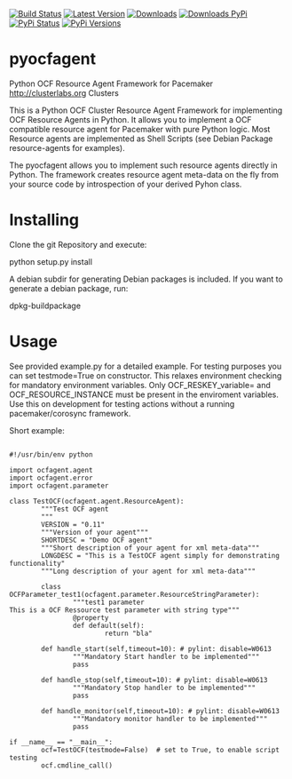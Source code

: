 [![Build Status](https://travis-ci.org/CygnusNetworks/pyocfagent.svg?branch=master)](https://travis-ci.org/CygnusNetworks/pyocfagent) 
[![Latest Version](https://img.shields.io/pypi/v/pyocfagent.svg)](https://pypi.python.org/pypi/pyocfagent) [![Downloads](https://img.shields.io/pypi/dm/pyocfagent.svg)](https://pypi.python.org/pypi/pyocfagent) [![Downloads PyPi](https://img.shields.io/pypi/dw/pyocfagent.svg)](https://pypi.python.org/pypi/pyocfagent)
[![PyPi Status](https://img.shields.io/pypi/status/pyocfagent.svg)](https://pypi.python.org/pypi/pyocfagent) [![PyPi Versions](https://img.shields.io/pypi/pyversions/pyocfagent.svg)](https://pypi.python.org/pypi/pyocfagent)

pyocfagent
==========

Python OCF Resource Agent Framework for Pacemaker http://clusterlabs.org Clusters

This is a Python OCF Cluster Resource Agent Framework for implementing OCF Resource Agents in Python. It allows you to implement a OCF compatible resource agent for Pacemaker with pure Python logic. Most Resource agents are implemented as Shell Scripts (see Debian Package resource-agents for examples).

The pyocfagent allows you to implement such resource agents directly in Python. The framework creates resource agent meta-data on the fly from your source code by introspection of your derived Pyhon class.

Installing
==========

Clone the git Repository and execute:

python setup.py install

A debian subdir for generating Debian packages is included. If you want to generate a debian package, run:

dpkg-buildpackage

Usage
=====

See provided example.py for a detailed example. For testing purposes you can set testmode=True on constructor. This relaxes environment checking for mandatory environment variables. Only OCF_RESKEY_variable= and OCF_RESOURCE_INSTANCE must be present in the enviroment variables. Use this on development for testing actions without a running pacemaker/corosync framework.

Short example:

<pre>
<code>
#!/usr/bin/env python

import ocfagent.agent
import ocfagent.error
import ocfagent.parameter

class TestOCF(ocfagent.agent.ResourceAgent):
        """Test OCF agent
        """
        VERSION = "0.11"
        """Version of your agent"""
        SHORTDESC = "Demo OCF agent"
        """Short description of your agent for xml meta-data"""
        LONGDESC = "This is a TestOCF agent simply for demonstrating functionality"
        """Long description of your agent for xml meta-data"""
        
        class OCFParameter_test1(ocfagent.parameter.ResourceStringParameter):
                """test1 parameter
This is a OCF Ressource test parameter with string type"""
                @property
                def default(self):
                        return "bla"
                        
        def handle_start(self,timeout=10): # pylint: disable=W0613
                """Mandatory Start handler to be implemented"""
                pass
                
        def handle_stop(self,timeout=10): # pylint: disable=W0613
                """Mandatory Stop handler to be implemented"""
                pass
                
        def handle_monitor(self,timeout=10): # pylint: disable=W0613
                """Mandatory monitor handler to be implemented"""
                pass

if __name__ == "__main__":
        ocf=TestOCF(testmode=False)  # set to True, to enable script testing
        ocf.cmdline_call()
</code>
</pre>
